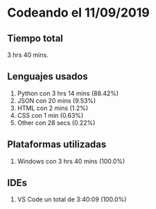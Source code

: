 # Codeando el 11/09/2019

## Tiempo total
3 hrs 40 mins.

## Lenguajes usados
1. Python con 3 hrs 14 mins (88.42%)
1. JSON con 20 mins (9.53%)
1. HTML con 2 mins (1.2%)
1. CSS con 1 min (0.63%)
1. Other con 28 secs (0.22%)

## Plataformas utilizadas
1. Windows con 3 hrs 40 mins (100.0%)

## IDEs
1. VS Code un total de 3:40:09 (100.0%)
